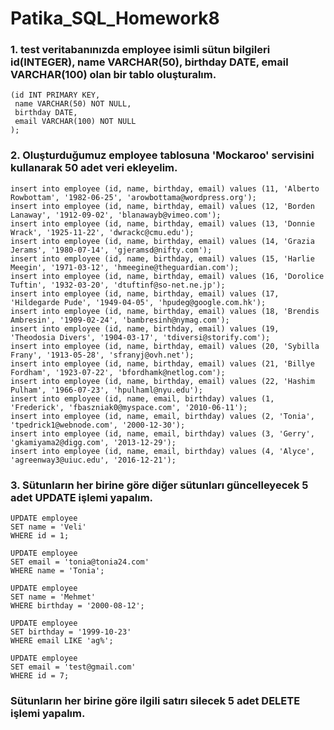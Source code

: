 # Patika_SQL_Homework8

### 1. test veritabanınızda employee isimli sütun bilgileri id(INTEGER), name VARCHAR(50), birthday DATE, email VARCHAR(100) olan bir tablo oluşturalım.

``` CREATE TABLE employee 
(id INT PRIMARY KEY,
 name VARCHAR(50) NOT NULL,
 birthday DATE,
 email VARCHAR(100) NOT NULL
);
```

### 2. Oluşturduğumuz employee tablosuna 'Mockaroo' servisini kullanarak 50 adet veri ekleyelim.

```
insert into employee (id, name, birthday, email) values (11, 'Alberto Rowbottam', '1982-06-25', 'arowbottama@wordpress.org');
insert into employee (id, name, birthday, email) values (12, 'Borden Lanaway', '1912-09-02', 'blanawayb@vimeo.com');
insert into employee (id, name, birthday, email) values (13, 'Donnie Wrack', '1925-11-22', 'dwrackc@cmu.edu');
insert into employee (id, name, birthday, email) values (14, 'Grazia Jerams', '1980-07-14', 'gjeramsd@nifty.com');
insert into employee (id, name, birthday, email) values (15, 'Harlie Meegin', '1971-03-12', 'hmeegine@theguardian.com');
insert into employee (id, name, birthday, email) values (16, 'Dorolice Tuftin', '1932-03-20', 'dtuftinf@so-net.ne.jp');
insert into employee (id, name, birthday, email) values (17, 'Hildegarde Pude', '1949-04-05', 'hpudeg@google.com.hk');
insert into employee (id, name, birthday, email) values (18, 'Brendis Ambresin', '1909-02-24', 'bambresinh@nymag.com');
insert into employee (id, name, birthday, email) values (19, 'Theodosia Divers', '1904-03-17', 'tdiversi@storify.com');
insert into employee (id, name, birthday, email) values (20, 'Sybilla Frany', '1913-05-28', 'sfranyj@ovh.net');
insert into employee (id, name, birthday, email) values (21, 'Billye Fordham', '1923-07-22', 'bfordhamk@netlog.com');
insert into employee (id, name, birthday, email) values (22, 'Hashim Pulham', '1966-07-23', 'hpulhaml@nyu.edu'); 
insert into employee (id, name, email, birthday) values (1, 'Frederick', 'fbaszniak0@myspace.com', '2010-06-11');
insert into employee (id, name, email, birthday) values (2, 'Tonia', 'tpedrick1@webnode.com', '2000-12-30');
insert into employee (id, name, email, birthday) values (3, 'Gerry', 'gkamiyama2@digg.com', '2013-12-29');
insert into employee (id, name, email, birthday) values (4, 'Alyce', 'agreenway3@uiuc.edu', '2016-12-21');
``` 

### 3. Sütunların her birine göre diğer sütunları güncelleyecek 5 adet UPDATE işlemi yapalım.

```
UPDATE employee
SET name = 'Veli'
WHERE id = 1;

UPDATE employee
SET email = 'tonia@tonia24.com'
WHERE name = 'Tonia';

UPDATE employee
SET name = 'Mehmet'
WHERE birthday = '2000-08-12';

UPDATE employee
SET birthday = '1999-10-23'
WHERE email LIKE 'ag%';

UPDATE employee
SET email = 'test@gmail.com'
WHERE id = 7;
```

### Sütunların her birine göre ilgili satırı silecek 5 adet DELETE işlemi yapalım.

```  ```



